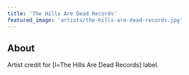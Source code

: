 ```yaml
---
title: 'The Hills Are Dead Records'
featured_image: 'artists/the-hills-are-dead-records.jpg'
---
```


## About

Artist credit for [l=The Hills Are Dead Records] label. 
